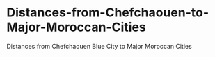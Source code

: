 # Distances-from-Chefchaouen-to-Major-Moroccan-Cities
Distances from Chefchaouen Blue City to Major Moroccan Cities
